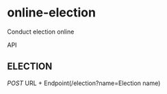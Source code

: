 # online-election
Conduct election online

API
## ELECTION
*POST*
URL + Endpoint(/election?name=Election name)
